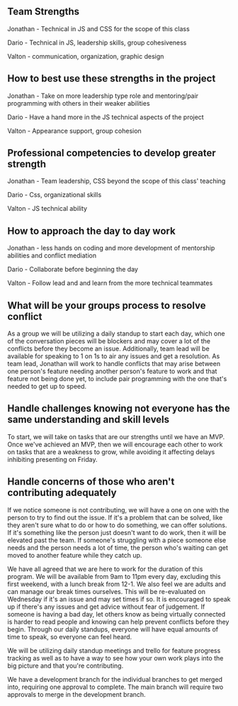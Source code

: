 ## Team Strengths

Jonathan - Technical in JS and CSS for the scope of this class

Dario - Technical in JS, leadership skills, group cohesiveness

Valton - communication, organization, graphic design



## How to best use these strengths in the project

Jonathan - Take on more leadership type role and mentoring/pair programming with others in their weaker abilities

Dario - Have a hand more in the JS technical aspects of the project

Valton - Appearance support, group cohesion



## Professional competencies to develop greater strength

Jonathan - Team leadership, CSS beyond the scope of this class' teaching

Dario - Css, organizational skills

Valton - JS technical ability



## How to approach the day to day work

Jonathan - less hands on coding and more development of mentorship abilities and conflict mediation

Dario - Collaborate before beginning the day

Valton - Follow lead and and learn from the more technical teammates



## What will be your groups process to resolve conflict

As a group we will be utilizing a daily standup to start each day, which one of the conversation pieces will be blockers and may cover a lot of the conflicts before they become an issue. Additionally, team lead will be available for speaking to 1 on 1s to air any issues and get a resolution. As team lead, Jonathan will work to handle conflicts that may arise between one person's feature needing another person's feature to work and that feature not being done yet, to include pair programming with the one that's needed to get up to speed. 

## Handle challenges knowing not everyone has the same understanding and skill levels

To start, we will take on tasks that are our strengths until we have an MVP. Once we've achieved an MVP, then we will encourage each other to work on tasks that are a weakness to grow, while avoiding it affecting delays inhibiting presenting on Friday.

## Handle concerns of those who aren't contributing adequately

If we notice someone is not contributing, we will have a one on one with the person to try to find out the issue. If it's a problem that can be solved, like they aren't sure what to do or how to do something, we can offer solutions. If it's something like the person just doesn't want to do work, then it will be elevated past the team. If someone's struggling with a piece someone else needs and the person needs a lot of time, the person who's waiting can get moved to another feature while they catch up.


We have all agreed that we are here to work for the duration of this program. We will be available from 9am to 11pm every day, excluding this first weekend, with a lunch break from 12-1. We also feel we are adults and can manage our break times ourselves. This will be re-evaluated on Wednesday if it's an issue and may set times if so. It is encouraged to speak up if there's any issues and get advice without fear of judgement. If someone is having a bad day, let others know as being virtually connected is harder to read people and knowing can help prevent conflicts before they begin. Through our daily standups, everyone will have equal amounts of time to speak, so everyone can feel heard. 

We will be utilizing daily standup meetings and trello for feature progress tracking as well as to have a way to see how your own work plays into the big picture and that you're contributing. 

We have a development branch for the individual branches to get merged into, requiring one approval to complete. The main branch will require two approvals to merge in the development branch.
